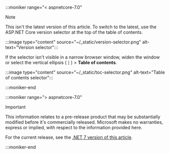 :::moniker range="< aspnetcore-7.0"

> [!NOTE]
> This isn't the latest version of this article. To switch to the latest, use the ASP.NET Core version selector at the top of the table of contents.
>
> :::image type="content" source="~/_static/version-selector.png" alt-text="Version selector":::
> 
> If the selector isn't visible in a narrow browser window, widen the window or select the vertical ellipsis (**&vellip;**) > **Table of contents**.
>
> :::image type="content" source="~/_static/toc-selector.png" alt-text="Table of contents selector":::

:::moniker-end

:::moniker range="> aspnetcore-7.0"

> [!IMPORTANT]
> This information relates to a pre-release product that may be substantially modified before it's commercially released. Microsoft makes no warranties, express or implied, with respect to the information provided here.
>
> For the current release, see the [.NET 7 version of this article](?view=aspnetcore-7.0&preserve-view=true).

:::moniker-end
